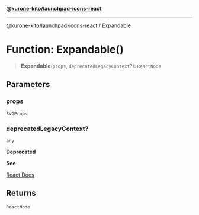 [**@kurone-kito/launchpad-icons-react**](../README.md)

***

[@kurone-kito/launchpad-icons-react](../globals.md) / Expandable

# Function: Expandable()

> **Expandable**(`props`, `deprecatedLegacyContext`?): `ReactNode`

## Parameters

### props

`SVGProps`

### deprecatedLegacyContext?

`any`

**Deprecated**

**See**

[React Docs](https://legacy.reactjs.org/docs/legacy-context.html#referencing-context-in-lifecycle-methods)

## Returns

`ReactNode`
